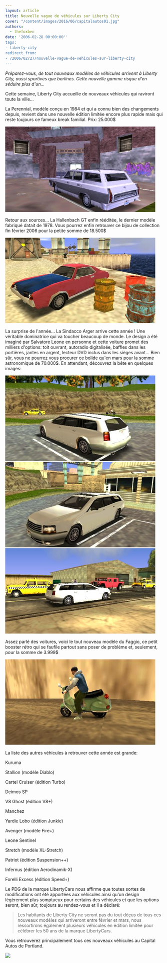 ```yaml
---
layout: article
title: Nouvelle vague de véhicules sur Liberty City
cover: "/content/images/2016/06/capitalautos01.jpg"
authors:
  - thefoxben
date: '2006-02-28 00:00:00''
tags:
- liberty-city
redirect_from:
- /2006/02/27/nouvelle-vague-de-vehicules-sur-liberty-city
---
```


_Préparez-vous, de tout nouveaux modèles de véhicules arrivent à Liberty City, aussi sportives que berlines. Cette nouvelle gamme risque d'en séduire plus d'un..._

Cette semaine, Liberty City accueille de nouveaux véhicules qui raviront toute la ville...

La Perennial, modèle conçu en 1984 et qui a connu bien des changements depuis, revient dans une nouvelle édition limitée encore plus rapide mais qui reste toujours ce fameux break familial. Prix: 25.000$

![](/content/images/2005/01/perennial01.jpg)

Retour aux sources... La Hallenbach GT enfin rééditée, le dernier modèle fabriqué datait de 1978. Vous pourrez enfin retrouver ce bijou de collection fin février 2006 pour la petite somme de 18.500$

![](/content/images/2005/01/hallenbachgt01.jpg)

La surprise de l'année... La Sindacco Arger arrive cette année ! Une véritable dominatrice qui va toucher beaucoup de monde. Le design a été imaginé par Salvatore Leone en personne et cette voiture promet des milliers d'options: toit ouvrant, autoradio digitalisée, baffles dans les portières, jantes en argent, lecteur DVD inclus dans les sièges avant... Bien sûr, vous ne pourrez vous procurer ce bolide qu'en mars pour la somme astronomique de 70.000$. En attendant, découvrez la bête en quelques images:

![](/content/images/2005/01/sindacco01.jpg)
![](/content/images/2005/01/sindacco02.jpg)
![](/content/images/2005/01/sindacco03.jpg)

Assez parlé des voitures, voici le tout nouveau modèle du Faggio, ce petit booster rétro qui se faufile partout sans poser de problème et, seulement, pour la somme de 3.999$

![](/content/images/2005/01/faggio1.jpg)

La liste des autres véhicules à retrouver cette année est grande:

Kuruma

Stallion (modèle Diablo)

Cartel Cruiser (édition Turbo)

Deimos SP

V8 Ghost (édition V8+)

Manchez

Yardie Lobo (édition Junkie)

Avenger (modèle Fire+)

Leone Sentinel

Stretch (modèle XL-Stretch)

Patriot (édition Suspension++)

Infernus (édition Aerodinamik-X)

Forelli Excess (édition Speed+)

Le PDG de la marque LibertyCars nous affirme que toutes sortes de modifications ont été apportées aux véhicules ainsi qu'un design légèrement plus somptueux pour certains des véhicules et que les options seront, bien sûr, toujours au rendez-vous et il a déclaré:

> Les habitants de Liberty City ne seront pas du tout déçus de tous ces nouveaux modèles qui arriveront entre février et mars, nous ressortirons également plusieurs véhicules en édition limitée pour célébrer les 50 ans de la marque LibertyCars.

Vous retrouverez principalement tous ces nouveaux véhicules au Capital Autos de Portland.

![](/content/images/2005/01/capitalautos01_0.jpg)